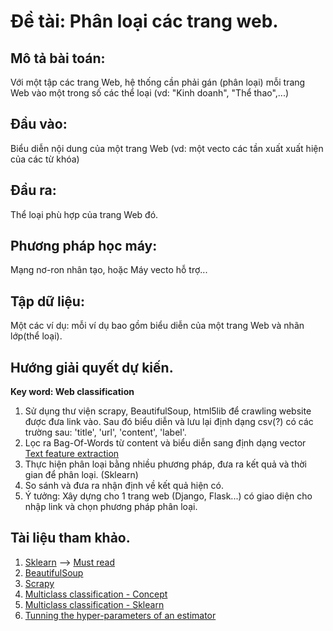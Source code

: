 # Đề tài: Phân loại các trang web.

## Mô tả bài toán:

Với một tập các trang Web, hệ thống cần phải gán (phân loại) mỗi trang Web vào một trong số các thể loại (vd: "Kinh doanh", "Thể thao",...)

## Đầu vào:

Biểu diễn nội dung của một trang Web (vd: một vecto các tần xuất xuất hiện của các từ khóa)

## Đầu ra:

Thể loại phù hợp của trang Web đó.

## Phương pháp học máy:

Mạng nơ-ron nhân tạo, hoặc Máy vecto hỗ trợ...

## Tập dữ liệu:

Một các ví dụ: mỗi ví dụ bao gồm biểu diễn của một trang Web và nhãn lớp(thể loại).

## Hướng giải quyết dự kiến.

**Key word: Web classification**

1. Sử dụng thư viện scrapy, BeautifulSoup, html5lib để crawling website được đưa link vào. Sau đó biểu diễn và lưu lại định dạng csv(?) có các trường sau: 'title', 'url', 'content', 'label'.
2. Lọc ra Bag-Of-Words từ content và biểu diễn sang định dạng vector [Text feature extraction](http://scikit-learn.org/stable/modules/feature_extraction.html#text-feature-extraction)
3. Thực hiện phân loại bằng nhiều phương pháp, đưa ra kết quả và thời gian để phân loại. (Sklearn)
4. So sánh và đưa ra nhận định về kết quả hiện có.
5. Ý tưởng: Xây dựng cho 1 trang web (Django, Flask...) có giao diện cho nhập link và chọn phương pháp phân loại.

## Tài liệu tham khảo.

1. [Sklearn](http://scikit-learn.org/) --> [Must read](http://scikit-learn.org/stable/tutorial/basic/tutorial.html)
2. [BeautifulSoup](https://www.crummy.com/software/BeautifulSoup/bs4/doc/)
3. [Scrapy](https://scrapy.org/)
4. [Multiclass classification - Concept](https://en.wikipedia.org/wiki/Multiclass_classification)
5. [Multiclass classification - Sklearn](http://scikit-learn.org/stable/modules/multiclass.html)
6. [Tunning the hyper-parameters of an estimator](http://scikit-learn.org/stable/modules/grid_search.html#grid-search)
